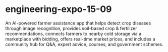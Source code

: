 # engineering-expo-15-09
An AI-powered farmer assistance app that helps detect crop diseases through image recognition, provides soil-based crop &amp; fertilizer recommendations, connects farmers to nearby cold storage via a marketplace with bidding, offers real-time market prices, and includes a community hub for Q&amp;A, expert advice, courses, and government schemes.
